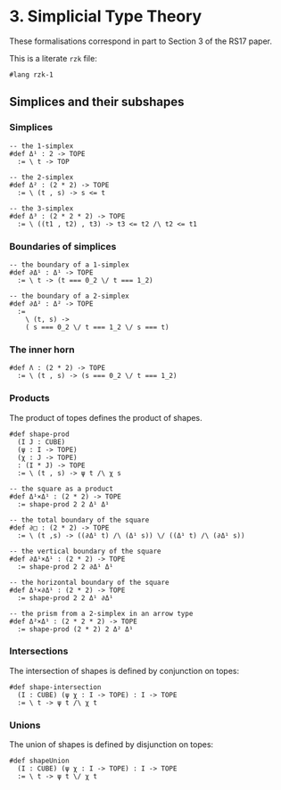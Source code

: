 # 3. Simplicial Type Theory

These formalisations correspond in part to Section 3 of the RS17 paper.

This is a literate `rzk` file:

```rzk
#lang rzk-1
```

## Simplices and their subshapes

### Simplices

```rzk
-- the 1-simplex
#def Δ¹ : 2 -> TOPE
  := \ t -> TOP

-- the 2-simplex
#def Δ² : (2 * 2) -> TOPE
  := \ (t , s) -> s <= t

-- the 3-simplex
#def Δ³ : (2 * 2 * 2) -> TOPE
  := \ ((t1 , t2) , t3) -> t3 <= t2 /\ t2 <= t1
```

### Boundaries of simplices

```rzk
-- the boundary of a 1-simplex
#def ∂Δ¹ : Δ¹ -> TOPE
  := \ t -> (t === 0_2 \/ t === 1_2)

-- the boundary of a 2-simplex
#def ∂Δ² : Δ² -> TOPE
  :=
    \ (t, s) ->
    ( s === 0_2 \/ t === 1_2 \/ s === t)
```

### The inner horn

```rzk
#def Λ : (2 * 2) -> TOPE
  := \ (t , s) -> (s === 0_2 \/ t === 1_2)
```

### Products

The product of topes defines the product of shapes.

```rzk
#def shape-prod
  (I J : CUBE)
  (ψ : I -> TOPE)
  (χ : J -> TOPE)
  : (I * J) -> TOPE
  := \ (t , s) -> ψ t /\ χ s

-- the square as a product
#def Δ¹×Δ¹ : (2 * 2) -> TOPE
  := shape-prod 2 2 Δ¹ Δ¹

-- the total boundary of the square
#def ∂□ : (2 * 2) -> TOPE
  := \ (t ,s) -> ((∂Δ¹ t) /\ (Δ¹ s)) \/ ((Δ¹ t) /\ (∂Δ¹ s))

-- the vertical boundary of the square
#def ∂Δ¹×Δ¹ : (2 * 2) -> TOPE
  := shape-prod 2 2 ∂Δ¹ Δ¹

-- the horizontal boundary of the square
#def Δ¹×∂Δ¹ : (2 * 2) -> TOPE
  := shape-prod 2 2 Δ¹ ∂Δ¹

-- the prism from a 2-simplex in an arrow type
#def Δ²×Δ¹ : (2 * 2 * 2) -> TOPE
  := shape-prod (2 * 2) 2 Δ² Δ¹
```

### Intersections

The intersection of shapes is defined by conjunction on topes:

```rzk
#def shape-intersection
  (I : CUBE) (ψ χ : I -> TOPE) : I -> TOPE
  := \ t -> ψ t /\ χ t
```

### Unions

The union of shapes is defined by disjunction on topes:

```rzk
#def shapeUnion
  (I : CUBE) (ψ χ : I -> TOPE) : I -> TOPE
  := \ t -> ψ t \/ χ t
```
